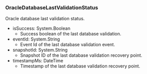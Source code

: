 ### OracleDatabaseLastValidationStatus
Oracle database last validation status.

- isSuccess: System.Boolean
  - Success boolean of the last database validation.
- eventId: System.String
  - Event Id of the last database validation event.
- snapshotId: System.String
  - Snapshot ID of the last database validation recovery point.
- timestampMs: DateTime
  - Timestamp of the last database validation recovery point.
